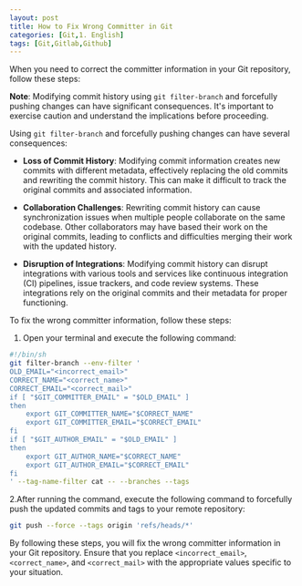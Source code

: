 ```yaml
---
layout: post
title: How to Fix Wrong Committer in Git
categories: [Git,1. English]
tags: [Git,Gitlab,Github]
---
```


When you need to correct the committer information in your Git repository, follow these steps:

**Note**: Modifying commit history using `git filter-branch` and forcefully pushing changes can have significant consequences. It's important to exercise caution and understand the implications before proceeding.

Using `git filter-branch` and forcefully pushing changes can have several consequences:

- **Loss of Commit History**: Modifying commit information creates new commits with different metadata, effectively replacing the old commits and rewriting the commit history. This can make it difficult to track the original commits and associated information.

- **Collaboration Challenges**: Rewriting commit history can cause synchronization issues when multiple people collaborate on the same codebase. Other collaborators may have based their work on the original commits, leading to conflicts and difficulties merging their work with the updated history.

- **Disruption of Integrations**: Modifying commit history can disrupt integrations with various tools and services like continuous integration (CI) pipelines, issue trackers, and code review systems. These integrations rely on the original commits and their metadata for proper functioning.

To fix the wrong committer information, follow these steps:

1. Open your terminal and execute the following command:
```bash
#!/bin/sh
git filter-branch --env-filter '
OLD_EMAIL="<incorrect_email>"
CORRECT_NAME="<correct_name>"
CORRECT_EMAIL="<correct_mail>"
if [ "$GIT_COMMITTER_EMAIL" = "$OLD_EMAIL" ]
then
    export GIT_COMMITTER_NAME="$CORRECT_NAME"
    export GIT_COMMITTER_EMAIL="$CORRECT_EMAIL"
fi
if [ "$GIT_AUTHOR_EMAIL" = "$OLD_EMAIL" ]
then
    export GIT_AUTHOR_NAME="$CORRECT_NAME"
    export GIT_AUTHOR_EMAIL="$CORRECT_EMAIL"
fi
' --tag-name-filter cat -- --branches --tags
```

2.After running the command, execute the following command to forcefully push the updated commits and tags to your remote repository:
```bash
git push --force --tags origin 'refs/heads/*'
```

By following these steps, you will fix the wrong committer information in your Git repository. Ensure that you replace `<incorrect_email>`, `<correct_name>`, and `<correct_mail>` with the appropriate values specific to your situation.


